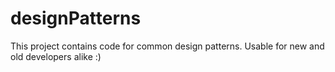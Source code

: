 designPatterns
==============

This project contains code for common design patterns.
Usable for new and old developers alike :)
